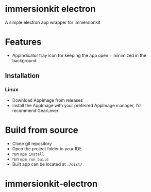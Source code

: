 # immersionkit electron

A simple electron app wrapper for immersionkit

# Features

- AppIndicator tray icon for keeping the app open + minimized in the background

## Installation

### Linux

- Download AppImage from releases
- Install the AppImage with your preferred AppImage manager, I'd recommend GearLever

# Build from source

- Clone git repository
- Open the project folder in your IDE
- run `npm install`
- run `npm run build`
- Built app can be located at `./dist/`
# immersionkit-electron
